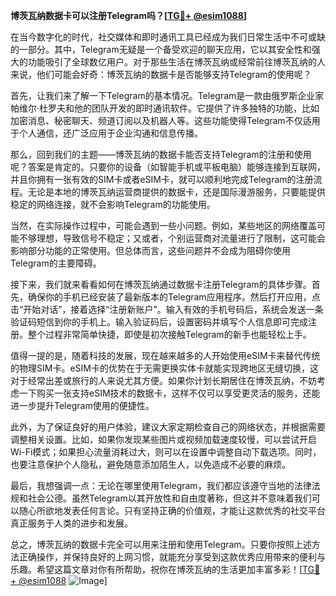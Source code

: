 **博茨瓦纳数据卡可以注册Telegram吗？[[TG💪+ @esim1088](https://t.me/s/esim1088)]**

在当今数字化的时代，社交媒体和即时通讯工具已经成为我们日常生活中不可或缺的一部分。其中，Telegram无疑是一个备受欢迎的聊天应用，它以其安全性和强大的功能吸引了全球数亿用户。对于那些生活在博茨瓦纳或经常前往博茨瓦纳的人来说，他们可能会好奇：博茨瓦纳的数据卡是否能够支持Telegram的使用呢？

首先，让我们来了解一下Telegram的基本情况。Telegram是一款由俄罗斯企业家帕维尔·杜罗夫和他的团队开发的即时通讯软件。它提供了许多独特的功能，比如加密消息、秘密聊天、频道订阅以及机器人等。这些功能使得Telegram不仅适用于个人通信，还广泛应用于企业沟通和信息传播。

那么，回到我们的主题——博茨瓦纳的数据卡能否支持Telegram的注册和使用呢？答案是肯定的。只要你的设备（如智能手机或平板电脑）能够连接到互联网，并且你拥有一张有效的SIM卡或者eSIM卡，就可以顺利地完成Telegram的注册流程。无论是本地的博茨瓦纳运营商提供的数据卡，还是国际漫游服务，只要能提供稳定的网络连接，就不会影响Telegram的功能使用。

当然，在实际操作过程中，可能会遇到一些小问题。例如，某些地区的网络覆盖可能不够理想，导致信号不稳定；又或者，个别运营商对流量进行了限制，这可能会影响部分功能的正常使用。但总体而言，这些问题并不会成为阻碍你使用Telegram的主要障碍。

接下来，我们就来看看如何在博茨瓦纳通过数据卡注册Telegram的具体步骤。首先，确保你的手机已经安装了最新版本的Telegram应用程序。然后打开应用，点击“开始对话”，接着选择“注册新账户”。输入有效的手机号码后，系统会发送一条验证码短信到你的手机上。输入验证码后，设置密码并填写个人信息即可完成注册。整个过程非常简单快捷，即使是初次接触Telegram的新手也能轻松上手。

值得一提的是，随着科技的发展，现在越来越多的人开始使用eSIM卡来替代传统的物理SIM卡。eSIM卡的优势在于无需更换实体卡就能实现跨地区无缝切换，这对于经常出差或旅行的人来说尤其方便。如果你计划长期居住在博茨瓦纳，不妨考虑一下购买一张支持eSIM技术的数据卡，这样不仅可以享受更灵活的服务，还能进一步提升Telegram使用的便捷性。

此外，为了保证良好的用户体验，建议大家定期检查自己的网络状态，并根据需要调整相关设置。比如，如果你发现某些图片或视频加载速度较慢，可以尝试开启Wi-Fi模式；如果担心流量消耗过大，则可以在设置中调整自动下载选项。同时，也要注意保护个人隐私，避免随意添加陌生人，以免造成不必要的麻烦。

最后，我想强调一点：无论在哪里使用Telegram，我们都应该遵守当地的法律法规和社会公德。虽然Telegram以其开放性和自由度著称，但这并不意味着我们可以随心所欲地发表任何言论。只有坚持正确的价值观，才能让这款优秀的社交平台真正服务于人类的进步和发展。

总之，博茨瓦纳的数据卡完全可以用来注册和使用Telegram。只要你按照上述方法正确操作，并保持良好的上网习惯，就能充分享受到这款优秀应用带来的便利与乐趣。希望这篇文章对你有所帮助，祝你在博茨瓦纳的生活更加丰富多彩！[[TG💪+ @esim1088](https://t.me/s/esim1088) ![Image](https://i.postimg.cc/4NQfJmqS/Snipaste-2025-05-13-00-14-12.png)]